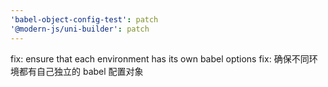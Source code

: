 ```yaml
---
'babel-object-config-test': patch
'@modern-js/uni-builder': patch
---
```


fix: ensure that each environment has its own babel options
fix: 确保不同环境都有自己独立的 babel 配置对象
